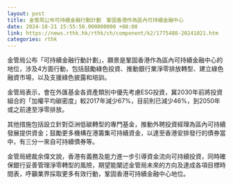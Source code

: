 ```yaml
---
layout: post
title: 金管局公布可持續金融行動計劃　鞏固香港作為區內可持續金融中心
date: 2024-10-21 15:55:50.000000000 +08:00
link: https://news.rthk.hk/rthk/ch/component/k2/1775488-20241021.htm
categories: rthk
---
```


金管局公布「可持續金融行動計劃」，願景是鞏固香港作為區內可持續金融中心的地位，涉及4方面行動，包括鼓勵綠色投資、推動銀行業淨零排放轉型、建立綠色融資市場，以及支援綠色披露和培訓。

金管局表示，會在外匯基金各資產類別中優先考慮ESG投資，冀2030年前將投資組合的「加權平均碳密度」較2017年減少67%，目前則已減少46%，到2050年或之前達至淨零排放。

其他措施包括設立針對亞洲低碳轉型的專門基金，推動外聘投資經理為區內可持續發展提供資金；鼓勵更多機構在港籌集可持續資金，以達至香港安排發行的債券當中，有三分一來自可持續債券等。

金管局總裁余偉文說，香港有義務及能力進一步引導資金流向可持續投資，同時確保銀行妥善管理淨零轉型的風險，期望能闡述金管局未來的方向及達成各項目標時間表，呼籲業界採取更多有效行動，鞏固香港可持續金融中心地位。
